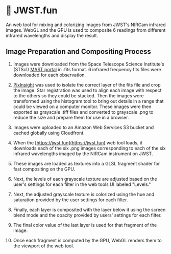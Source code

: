 # 🔭 JWST.fun

An web tool for mixing and colorizing images from JWST's NIRCam infrared images.
WebGL and the GPU is used to composite 6 readings from different infrared
wavelengths and display the result.

## Image Preparation and Compositing Process

1. Images were downloaded from the Space Telescope Science Institute's (STScI)
   [MAST portal](https://mast.stsci.edu/portal/Mashup/Clients/Mast/Portal.html)
   in .fits format. 6 infrared frequency fits files were downloaded for each
   observation.

2. [PixInsight](https://pixinsight.com/) was used to isolate the correct layer
   of the fits file and crop the image. Star registration was used to align each
   image with respect to the others so they could be stacked. Then the images
   were transformed using the histogram tool to bring out details in a range
   that could be viewed on a computer monitor. These images were then exported
   as grayscale .tiff files and converted to grayscale .png to reduce the size
   and prepare them for use in a browser.

3. Images were uploaded to an Amazon Web Services S3 bucket and cached globally
   using Cloudfront.

4. When the [https://jwst.fun](https://jwst.fun) web tool loads, it downloads
   each of the six .png images corresponding to each of the six infrared
   wavelengths imaged by the NIRCam instrument on JWST.
  
5. These images are loaded as textures into a GLSL fragment shader for fast
   compositing on the GPU.

6. Next, the levels of each grayscale texture are adjusted based on the user's
   settings for each filter in the web tools UI labeled "Levels."

7. Next, the adjusted grayscale texture is colorized using the hue and
   saturation provided by the user settings for each filter.

8. Finally, each layer is composited with the layer below it using the screen
   blend mode and the opacity provided by users' settings for each filter.

9. The final color value of the last layer is used for that fragment of the image.

10. Once each fragment is computed by the GPU, WebGL renders them to the
    viewport of the web tool.

